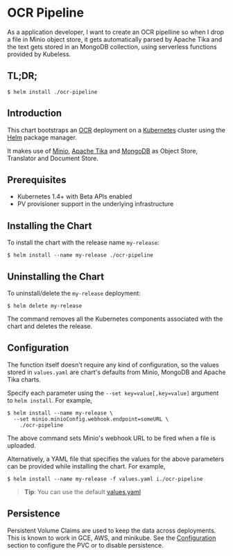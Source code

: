 # OCR Pipeline
As a application developer, I want to create an OCR pipelline so when I drop a file in Minio object store, it gets automatically parsed by Apache Tika  and the text gets stored in an MongoDB collection, using serverless functions provided by Kubeless.

## TL;DR;

```console
$ helm install ./ocr-pipeline
```

## Introduction

This chart bootstraps an [OCR](https://en.wikipedia.org/wiki/Optical_character_recognition) deployment on a [Kubernetes](http://kubernetes.io) cluster using the [Helm](https://helm.sh) package manager.

It makes use of [Minio](https://github.com/kubernetes/charts/tree/master/stable/minio), [Apache Tika](https://github.com/bitnami/charts/tree/tika-server/incubator/tika-server) and [MongoDB](https://github.com/kubernetes/charts/tree/master/stable/mongodb) as Object Store, Translator and Document Store.

## Prerequisites

- Kubernetes 1.4+ with Beta APIs enabled
- PV provisioner support in the underlying infrastructure

## Installing the Chart

To install the chart with the release name `my-release`:

```console
$ helm install --name my-release ./ocr-pipeline
```


## Uninstalling the Chart

To uninstall/delete the `my-release` deployment:

```console
$ helm delete my-release
```

The command removes all the Kubernetes components associated with the chart and deletes the release.

## Configuration

The function itself doesn't require any kind of configuration, so the values stored in `values.yaml`
are chart's defaults from Minio, MongoDB and Apache Tika charts. 

Specify each parameter using the `--set key=value[,key=value]` argument to `helm install`. For example,

```console
$ helm install --name my-release \
  --set minio.minioConfig.webhook.endpoint=someURL \ 
    ./ocr-pipeline
```

The above command sets Minio's webhook URL to be fired when a file is uploaded.

Alternatively, a YAML file that specifies the values for the above parameters can be provided while installing the chart. For example,

```console
$ helm install --name my-release -f values.yaml i./ocr-pipeline
```

> **Tip**: You can use the default [values.yaml](values.yaml)

## Persistence

Persistent Volume Claims are used to keep the data across deployments. This is known to work in GCE, AWS, and minikube.
See the [Configuration](#configuration) section to configure the PVC or to disable persistence.

